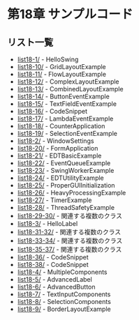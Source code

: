 # 第18章 サンプルコード

## リスト一覧
- [list18-1/](./list18-1/) - HelloSwing
- [list18-10/](./list18-10/) - GridLayoutExample
- [list18-11/](./list18-11/) - FlowLayoutExample
- [list18-12/](./list18-12/) - ComplexLayoutExample
- [list18-13/](./list18-13/) - CombinedLayoutExample
- [list18-14/](./list18-14/) - ButtonEventExample
- [list18-15/](./list18-15/) - TextFieldEventExample
- [list18-16/](./list18-16/) - CodeSnippet
- [list18-17/](./list18-17/) - LambdaEventExample
- [list18-18/](./list18-18/) - CounterApplication
- [list18-19/](./list18-19/) - SelectionEventExample
- [list18-2/](./list18-2/) - WindowSettings
- [list18-20/](./list18-20/) - FormApplication
- [list18-21/](./list18-21/) - EDTBasicExample
- [list18-22/](./list18-22/) - EventQueueExample
- [list18-23/](./list18-23/) - SwingWorkerExample
- [list18-24/](./list18-24/) - EDTUtilityExample
- [list18-25/](./list18-25/) - ProperGUIInitialization
- [list18-26/](./list18-26/) - HeavyProcessingExample
- [list18-27/](./list18-27/) - TimerExample
- [list18-28/](./list18-28/) - ThreadSafetyExample
- [list18-29-30/](./list18-29-30/) - 関連する複数のクラス
- [list18-3/](./list18-3/) - HelloLabel
- [list18-31-32/](./list18-31-32/) - 関連する複数のクラス
- [list18-33-34/](./list18-33-34/) - 関連する複数のクラス
- [list18-35-37/](./list18-35-37/) - 関連する複数のクラス
- [list18-36/](./list18-36/) - CodeSnippet
- [list18-38/](./list18-38/) - CodeSnippet
- [list18-4/](./list18-4/) - MultipleComponents
- [list18-5/](./list18-5/) - AdvancedLabel
- [list18-6/](./list18-6/) - AdvancedButton
- [list18-7/](./list18-7/) - TextInputComponents
- [list18-8/](./list18-8/) - SelectionComponents
- [list18-9/](./list18-9/) - BorderLayoutExample
